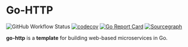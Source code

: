 # Go-HTTP

![GitHub Workflow Status](https://github.com/kumarabd/go-http/workflows/CI/badge.svg)
[![codecov](https://codecov.io/gh/kumarabd/go-http/branch/master/graph/badge.svg)](https://codecov.io/gh/kumarabd/go-http)
[![Go Report Card](https://goreportcard.com/badge/kumarabd/go-http)](https://goreportcard.com/report/kumarabd/go-http)
[![Sourcegraph](https://sourcegraph.com/github.com/kumarabd/go-http/-/badge.svg)](https://sourcegraph.com/github.com/kumarabd/go-http?badge)

**go-http** is a **template** for building web-based microservices
in Go. 

